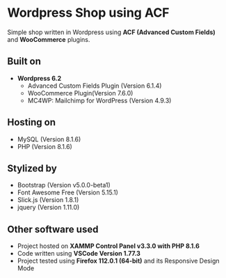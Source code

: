# Wordpress Shop using ACF
Simple shop written in Wordpress using **ACF (Advanced Custom Fields)** and **WooCommerce** plugins.

## Built on
- **Wordpress 6.2**
    - Advanced Custom Fields Plugin (Version 6.1.4)
    - WooCommerce Plugin(Version 7.6.0)
    - MC4WP: Mailchimp for WordPress (Version 4.9.3)
## Hosting on
- MySQL (Version 8.1.6)
- PHP (Version 8.1.6)
## Stylized by
- Bootstrap (Version v5.0.0-beta1)
- Font Awesome Free (Version 5.15.1)
- Slick.js (Version 1.8.1)
- jquery (Version 1.11.0)
## Other software used
- Project hosted on **XAMMP Control Panel v3.3.0 with PHP 8.1.6**
- Code written using **VSCode Version 1.77.3**
- Project tested using **Firefox 112.0.1 (64-bit)** and its Responsive Design Mode